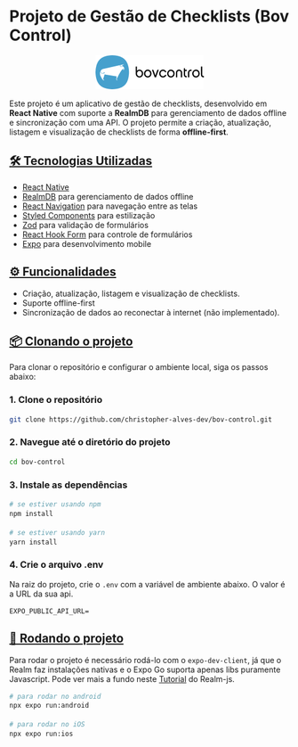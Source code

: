 # Projeto de Gestão de Checklists (Bov Control)

<p align="center">
  <img src="./src/assets/images/bov-full-logo.png" alt="Bov Control logo" />
</p>

Este projeto é um aplicativo de gestão de checklists, desenvolvido em **React Native** com suporte a **RealmDB** para gerenciamento de dados offline e sincronização com uma API. O projeto permite a criação, atualização, listagem e visualização de checklists de forma **offline-first**.

## [🛠 Tecnologias Utilizadas](#tecnologias_utilizadas)

- [React Native](https://reactnative.dev/)
- [RealmDB](https://realm.io/) para gerenciamento de dados offline
- [React Navigation](https://reactnavigation.org/) para navegação entre as telas
- [Styled Components](https://styled-components.com/) para estilização
- [Zod](https://zod.dev/) para validação de formulários
- [React Hook Form](https://react-hook-form.com/) para controle de formulários
- [Expo](https://docs.expo.dev/) para desenvolvimento mobile

## [⚙️ Funcionalidades](#funcionalidades)

- Criação, atualização, listagem e visualização de checklists.
- Suporte offline-first
- Sincronização de dados ao reconectar à internet (não implementado).

## [📦 Clonando o projeto](#clonando-o-projeto)

Para clonar o repositório e configurar o ambiente local, siga os passos abaixo:

### 1. Clone o repositório

```bash
git clone https://github.com/christopher-alves-dev/bov-control.git
```

### 2. Navegue até o diretório do projeto

```bash
cd bov-control
```

### 3. Instale as dependências

```bash
# se estiver usando npm
npm install

# se estiver usando yarn
yarn install
```

### 4. Crie o arquivo .env

Na raiz do projeto, crie o `.env` com a variável de ambiente abaixo. O valor é a URL da sua api.

```env
EXPO_PUBLIC_API_URL=
```

## [🚀 Rodando o projeto](#rodando-o-projeto)

Para rodar o projeto é necessário rodá-lo com o `expo-dev-client`, já que o Realm faz instalações nativas e o Expo Go suporta apenas libs puramente Javascript.
Pode ver mais a fundo neste [Tutorial](https://www.mongodb.com/pt-br/docs/atlas/device-sdks/sdk/react-native/bootstrap-with-expo/#build-and-run-the-application) do Realm-js.

```bash
# para rodar no android
npx expo run:android

# para rodar no iOS
npx expo run:ios
```
